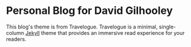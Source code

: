 Personal Blog for David Gilhooley
==========

This blog's theme is from Travelogue.
Travelogue is a minimal, single-column [Jekyll](http://jekyllrb.com/) theme that provides an immersive read experience for your readers.
